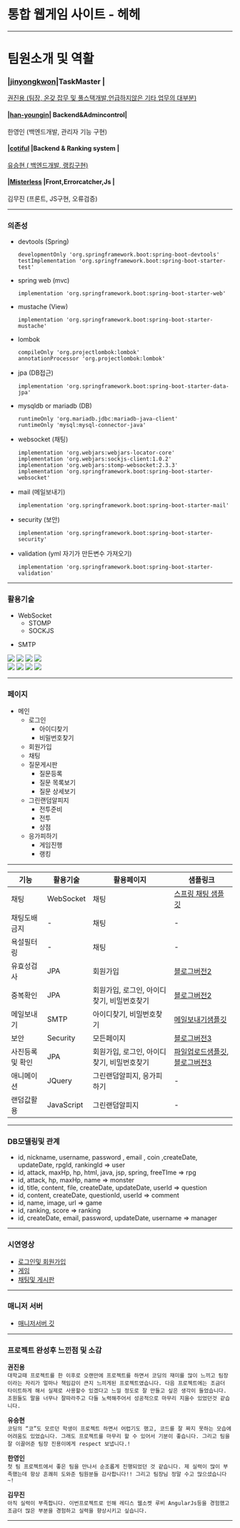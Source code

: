 # 통합 웹게임 사이트  - 헤헤
---
# 팀원소개 및 역활

###  |[**jinyongkwon**](https://github.com/jinyongkwon)|TaskMaster  |
[권진용 (팀장, 온갖 잡무 및 풀스택개발,언급하지않은 기타 업무의 대부분)](https://drive.google.com/file/d/1-7WQKKHfgGntvdoua5ovEru0dJggOG5U/view?usp=sharing)
#### |[**han-youngin**](https://github.com/han-youngin)| Backend&Admincontrol|
한영인 (백엔드개발, 관리자 기능 구현) [](http://)
#### |[**cotiful**](https://github.com/cotiful)  |Backend & Ranking system  |
[유승현 ( 백엔드개발, 랭킹구현)](https://qph.fs.quoracdn.net/main-qimg-ac3d5bfb2b67893a97a79cb06e46566e.webp)
#### |[**Misterless**](https://github.com/Misterless)  |Front,Errorcatcher,Js   |
김무진 (프론트, JS구현, 오류검증)

---
### 의존성
+ devtools (Spring)
    ```
    developmentOnly 'org.springframework.boot:spring-boot-devtools'
    testImplementation 'org.springframework.boot:spring-boot-starter-test'
    ```
+ spring web (mvc)
    ```
    implementation 'org.springframework.boot:spring-boot-starter-web'
    ```
+ mustache (View)
    ```
    implementation 'org.springframework.boot:spring-boot-starter-mustache'
    ```
+ lombok 
    ```
    compileOnly 'org.projectlombok:lombok'
    annotationProcessor 'org.projectlombok:lombok'
    ```
+ jpa (DB접근)
    ```
    implementation 'org.springframework.boot:spring-boot-starter-data-jpa'
    ```
+ mysqldb or mariadb (DB)
    ```
    runtimeOnly 'org.mariadb.jdbc:mariadb-java-client'
    runtimeOnly 'mysql:mysql-connector-java'
    ```
+ websocket (채팅)
    ```
    implementation 'org.webjars:webjars-locator-core'
    implementation 'org.webjars:sockjs-client:1.0.2'
    implementation 'org.webjars:stomp-websocket:2.3.3'
    implementation 'org.springframework.boot:spring-boot-starter-websocket'
    ```
+ mail (메일보내기)
    ```
    implementation 'org.springframework.boot:spring-boot-starter-mail'
    ```
+ security (보안)
    ```
    implementation 'org.springframework.boot:spring-boot-starter-security'
    ```
+ validation (yml 자기가 만든변수 가져오기)
    ```
    implementation 'org.springframework.boot:spring-boot-starter-validation'
    ```
---
### 활용기술
+ WebSocket
    + STOMP
    + SOCKJS
- SMTP
<div>
    <img src="https://img.shields.io/badge/SpringBoot-6DB33F?style=for-the-badge&logo=SpringBoot&logoColor=white">
    <img src="https://img.shields.io/badge/Java-007396?style=for-the-badge&logo=Java&logoColor=white">
    <img src="https://img.shields.io/badge/JavaScript-3F7DF1E?style=for-the-badge&logo=JavaScript&logoColor=white">
    <img src="https://img.shields.io/badge/jQuery-0769AD?style=for-the-badge&logo=jQuery&logoColor=white">
</div>
<div>
    <img src="https://img.shields.io/badge/Bootstrap-7952B3?style=for-the-badge&logo=Bootstrap&logoColor=white">
    <img src="https://img.shields.io/badge/MariaDB-003545?style=for-the-badge&logo=MariaDB&logoColor=white">
    <img src="https://img.shields.io/badge/MySQL-4479A1?style=for-the-badge&logo=MySQL&logoColor=white">
    <img src="https://img.shields.io/badge/SpringSecurity-6DB33F?style=for-the-badge&logo=SpringSecurity&logoColor=white">
</div>

---
### 페이지 
+ 메인
    + 로그인
        + 아이디찾기
        + 비밀번호찾기
    + 회원가입
    + 채팅
    + 질문게시판
        + 질문등록
        + 질문 목록보기
        + 질문 상세보기
    + 그린랜덤알피지
        + 전투준비
        + 전투
        + 상점
    + 응가피하기
        + 게임진행
        + 랭킹
---
|기능|활용기술|활용페이지|샘플링크|
|---|----|-----|----|
|채팅|WebSocket|채팅|[스프링 채팅 샘플 깃](https://github.com/jinyongkwon/Spring-Websocket-sample)|
|채팅도배금지|-|채팅|-|
|욕설필터링|-|채팅|-|
|유효성검사|JPA|회원가입|[블로그버전2](https://github.com/jinyongkwon/BlogProject-V2)|
|중복확인|JPA|회원가입, 로그인, 아이디찾기, 비밀번호찾기|[블로그버전2](https://github.com/jinyongkwon/BlogProject-V2)|
|메일보내기|SMTP|아이디찾기, 비밀번호찾기|[메일보내기샘플깃](https://github.com/codingspecialist/Springboot-mail-test)|
|보안|Security|모든페이지|[블로그버전3](https://github.com/jinyongkwon/BlogProject-V3)|
|사진등록및 확인|JPA|회원가입, 로그인, 아이디찾기, 비밀번호찾기|[파일업로드샘플깃](https://github.com/jinyongkwon/Spring-Fileupload-sample), [블로그버전3](https://github.com/jinyongkwon/BlogProject-V3)|
|애니메이션|JQuery|그린랜덤알피지, 응가피하기|-|
|랜덤값활용|JavaScript|그린랜덤알피지|-|
---
### DB모델링및 관계
- id, nickname, username, password , email , coin ,createDate, updateDate, rpgId, rankingId => user
- id, attack, maxHp, hp, html, java, jsp, spring, freeTIme => rpg
- id, attack, hp, maxHp, name => monster
- id, title, content, file, createDate, updateDate, userId => question
- id, content, createDate, questionId, userId => comment
- id, name, image, url => game
- id, ranking, score => ranking
- id, createDate, email, password, updateDate, username => manager
---
### 시연영상
* [로그인및 회원가입](https://www.youtube.com/watch_popup?v=oT_0-2WqUaY)
* [게임](https://www.youtube.com/watch_popup?v=z81bZgSHJVY)
* [채팅및 게시판](https://www.youtube.com/watch_popup?v=6ToFD8tmFLw)
---
### 매니저 서버
- [매니저서버 깃](https://github.com/han-youngin/manager)
---
### 프로젝트 완성후 느낀점 및 소감
**권진용**<br/>
`대학교때 프로젝트를 한 이후로 오랜만에 프로젝트를 하면서 코딩의 재미를 많이 느끼고 팀장이라는 자리가 얼마나 책임감이 큰지 느끼게된 프로젝트였습니다. 다음 프로젝트에는 조금더 타이트하게 해서 실제로 사용할수 있겠다고 느낄 정도로 잘 만들고 싶은 생각이 들었습니다. 조원들도 말을 너무나 잘따라주고 다들 노력해주어서 성공적으로 마무리 지을수 있었던것 같습니다.`

**유승현**<br/>
`코딩의 “코”도 모르던 학생이 프로젝트 하면서 어렵기도 했고, 코드를 잘 짜지 못하는 모습에 어려움도 있었습니다. 그래도 프로젝트를 마무리 할 수 있어서 기분이 좋습니다. 그리고 팀을 잘 이끌어준 팀장 진용이에게 respect 보냅니다.!`

**한영인**<br/>
`첫 팀 프로젝트에서 좋은 팀을 만나서 순조롭게 진행되었던 것 같습니다. 제 실력이 많이 부족했는데 항상 흔쾌히 도와준 팀원분들 감사합니다!! 그리고 팀장님 정말 수고 많으셨습니다~!`

**김무진**<br/>
`아직 실력이 부족합니다. 이번프로젝트로 인해 레디스 웹소켓 루비 AngularJs등을 경험했고 조금더 많은 부분을 경험하고 실력을 향상시키고 싶습니다.`

---
